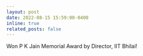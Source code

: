 ```yaml
---
layout: post
date: 2022-08-15 15:59:00-0400
inline: true
related_posts: false
---
```


Won P K Jain Memorial Award by Director, IIT Bhilai!
